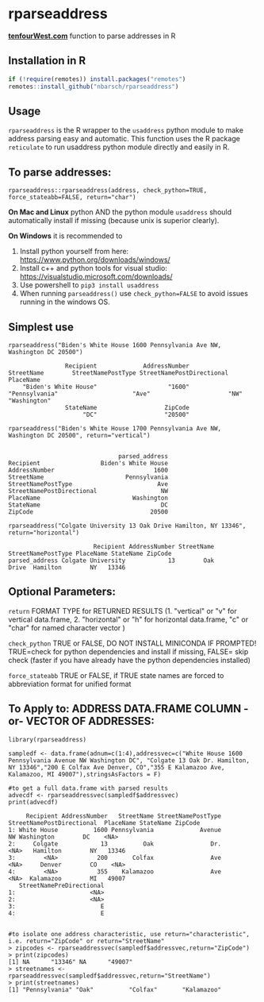 # rparseaddress
[**tenfourWest.com**](https://www.tenfourwest.com) function to parse addresses in R

## Installation in R

```r
if (!require(remotes)) install.packages("remotes")
remotes::install_github("nbarsch/rparseaddress")
```

## Usage
```rparseaddress``` is the R wrapper to the ```usaddress``` python module to make address parsing easy and automatic. This function uses the R package ```reticulate``` to run usaddress python module directly and easily in R.


## To parse addresses:
```rparseaddress::rparseaddress(address, check_python=TRUE, force_stateabb=FALSE, return="char")```

**On Mac and Linux** python AND the python module ``usaddress`` should automatically install if missing (because unix is superior clearly).

**On Windows** it is recommended to 
1. Install python yourself from here: https://www.python.org/downloads/windows/ 
2. Install c++ and python tools for visual studio: https://visualstudio.microsoft.com/downloads/ 
2. Use powershell to ```pip3 install usaddress```
3. When running ```parseaddress()``` use ```check_python=FALSE``` to avoid issues running in the windows OS. 

## Simplest use
```rparseaddress("Biden's White House 1600 Pennsylvania Ave NW, Washington DC 20500")```

```
                Recipient             AddressNumber                StreetName        StreetNamePostType StreetNamePostDirectional                 PlaceName 
    "Biden's White House"                    "1600"            "Pennsylvania"                     "Ave"                      "NW"              "Washington" 
                StateName                   ZipCode 
                     "DC"                   "20500" 
```
```rparseaddress("Biden's White House 1700 Pennsylvania Ave NW, Washington DC 20500", return="vertical")```

```

                               parsed_address
Recipient                 Biden's White House
AddressNumber                            1600
StreetName                       Pennsylvania
StreetNamePostType                        Ave
StreetNamePostDirectional                  NW
PlaceName                          Washington
StateName                                  DC
ZipCode                                 20500

```
```rparseaddress("Colgate University 13 Oak Drive Hamilton, NY 13346", return="horizontal")```

```
                        Recipient AddressNumber StreetName StreetNamePostType PlaceName StateName ZipCode
parsed_address Colgate University            13        Oak              Drive  Hamilton        NY   13346
```                   


## Optional Parameters:

```return``` FORMAT TYPE for RETURNED RESULTS (1. "vertical" or "v" for vertical data.frame, 2. "horizontal" or "h" for horizontal data.frame, "c" or "char" for named character vector )

```check_python``` TRUE or FALSE, DO NOT INSTALL MINICONDA IF PROMPTED! TRUE=check for python dependencies and install if missing, FALSE= skip check (faster if you have already have the python dependencies installed)

```force_stateabb``` TRUE or FALSE, if TRUE state names are forced to abbreviation format for unified format

## To Apply to: ADDRESS DATA.FRAME COLUMN -or- VECTOR OF ADDRESSES:

```
library(rparseaddress)

sampledf <- data.frame(adnum=c(1:4),addressvec=c("White House 1600 Pennsylvania Avenue NW Washington DC", "Colgate 13 Oak Dr. Hamilton, NY 13346","200 E Colfax Ave Denver, CO","355 E Kalamazoo Ave, Kalamazoo, MI 49007"),stringsAsFactors = F)

#to get a full data.frame with parsed results
advecdf <- rparseaddressvec(sampledf$addressvec)
print(advecdf)

     Recipient AddressNumber   StreetName StreetNamePostType StreetNamePostDirectional  PlaceName StateName ZipCode
1: White House          1600 Pennsylvania             Avenue                        NW Washington        DC    <NA>
2:     Colgate            13          Oak                Dr.                      <NA>   Hamilton        NY   13346
3:        <NA>           200       Colfax                Ave                      <NA>     Denver        CO    <NA>
4:        <NA>           355    Kalamazoo                Ave                      <NA>  Kalamazoo        MI   49007
   StreetNamePreDirectional
1:                     <NA>
2:                     <NA>
3:                        E
4:                        E


#to isolate one address characteristic, use return="characteristic", i.e. return="ZipCode" or return="StreetName"
> zipcodes <- rparseaddressvec(sampledf$addressvec,return="ZipCode")
> print(zipcodes)
[1] NA      "13346" NA      "49007"
> streetnames <- rparseaddressvec(sampledf$addressvec,return="StreetName")
> print(streetnames)
[1] "Pennsylvania" "Oak"          "Colfax"       "Kalamazoo"   

```

